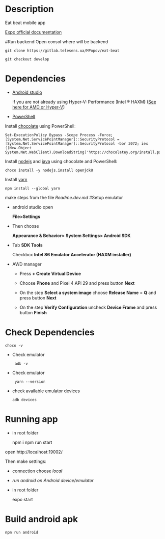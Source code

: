 # Description

Eat beat  mobile app

[Expo official documentation](https://docs.expo.io/)



#Run backend
Open consol where will be backend

    git clone https://gitlab.telesens.ua/MPopov/eat-beat

    git checkout develop

# Dependencies

* [Android studio](https://developer.android.com/studio)

  If you are not already using Hyper-V: Performance (Intel ® HAXM) ([See here for AMD or Hyper-V](https://android-developers.googleblog.com/2018/07/android-emulator-amd-processor-hyper-v.html))
* [PowerShell](https://docs.microsoft.com/ru-ru/powershell/scripting/install/installing-powershell-core-on-windows?view=powershell-7.1)


Install [chocolate](https://chocolatey.org/install) using PowerShell:

    Set-ExecutionPolicy Bypass -Scope Process -Force; [System.Net.ServicePointManager]::SecurityProtocol = [System.Net.ServicePointManager]::SecurityProtocol -bor 3072; iex ((New-Object System.Net.WebClient).DownloadString('https://chocolatey.org/install.ps1'))

Install [nodejs](https://nodejs.org/en/) and [java](https://www.java.com/en/) using chocolate and PowerShell:

    choco install -y nodejs.install openjdk8

Install [yarn](https://classic.yarnpkg.com/en/docs/install/#windows-stable)
```
npm install --global yarn
```



make steps from the  file *Readme.dev.md*
#Setup emulator
*   android studio open

    **File>Settings**
* Then choose

  **Appearance & Behavior> System Settings> Android SDK**
* Tab **SDK Tools**

  Checkbox **Intel 86 Emulator Accelerator (HAXM installer)**

* AWD manager

    *   Press **+ Create Virtual Device**

    *   Choose **Phone** and Pixel 4 APi 29 and press button **Next**
  
    *   On the step **Select a system image** choose **Release Name** = **Q** and press button **Next**

    *   On the step **Verify Configuration** uncheck **Device Frame** and press button **Finish**

# Check Dependencies
  ```
  choco -v
  ```

* Check emulator

  ```
   adb -v
  ```
* Check emulator

  ```
   yarn --version
  ```

* check available emulator devices

  ```
  adb devices
  ```


# Running app
* in root folder
    
    
    npm i 
    npm run  start

open 
http://localhost:19002/

Then make settings: 
* connection choose *local*

* *run android on Android device/emulator*

* in root folder


    expo start

# Build android apk

    npm run android
